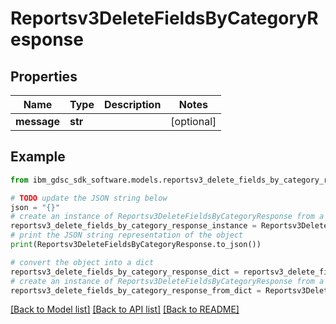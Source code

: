 # Reportsv3DeleteFieldsByCategoryResponse


## Properties

Name | Type | Description | Notes
------------ | ------------- | ------------- | -------------
**message** | **str** |  | [optional] 

## Example

```python
from ibm_gdsc_sdk_software.models.reportsv3_delete_fields_by_category_response import Reportsv3DeleteFieldsByCategoryResponse

# TODO update the JSON string below
json = "{}"
# create an instance of Reportsv3DeleteFieldsByCategoryResponse from a JSON string
reportsv3_delete_fields_by_category_response_instance = Reportsv3DeleteFieldsByCategoryResponse.from_json(json)
# print the JSON string representation of the object
print(Reportsv3DeleteFieldsByCategoryResponse.to_json())

# convert the object into a dict
reportsv3_delete_fields_by_category_response_dict = reportsv3_delete_fields_by_category_response_instance.to_dict()
# create an instance of Reportsv3DeleteFieldsByCategoryResponse from a dict
reportsv3_delete_fields_by_category_response_from_dict = Reportsv3DeleteFieldsByCategoryResponse.from_dict(reportsv3_delete_fields_by_category_response_dict)
```
[[Back to Model list]](../README.md#documentation-for-models) [[Back to API list]](../README.md#documentation-for-api-endpoints) [[Back to README]](../README.md)


